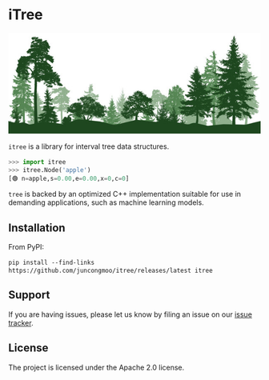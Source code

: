 # iTree

![](docs/forest.jpg)

`itree` is a library for interval tree data structures.


```python
>>> import itree
>>> itree.Node('apple')
[🟢 n=apple,s=0.00,e=0.00,x=0,c=0]
```

`tree` is backed by an optimized C++ implementation suitable for use in
demanding applications, such as machine learning models.

## Installation

From PyPI:

```shell
pip install --find-links https://github.com/juncongmoo/itree/releases/latest itree
```



## Support

If you are having issues, please let us know by filing an issue on our
[issue tracker](https://github.com/deepmind/tree/issues).

## License

The project is licensed under the Apache 2.0 license.
